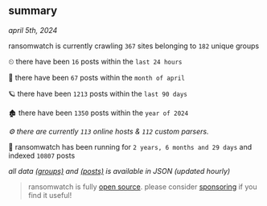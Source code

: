 
## summary
_april 5th, 2024_

ransomwatch is currently crawling `367` sites belonging to `182` unique groups

⏲ there have been `16` posts within the `last 24 hours`

🦈 there have been `67` posts within the `month of april`

🪐 there have been `1213` posts within the `last 90 days`

🏚 there have been `1350` posts within the `year of 2024`

_⚙️ there are currently `113` online hosts & `112` custom parsers._

🦕 ransomwatch has been running for `2 years, 6 months and 29 days` and indexed `10807` posts

_all data  [(groups)](http://ransomwhat.telemetry.ltd/groups) and [(posts)](http://ransomwhat.telemetry.ltd/posts) is available in JSON (updated hourly)_

> ransomwatch is fully [open source](https://github.com/joshhighet/ransomwatch#ransomwatch--). please consider [sponsoring](https://github.com/sponsors/joshhighet) if you find it useful!
